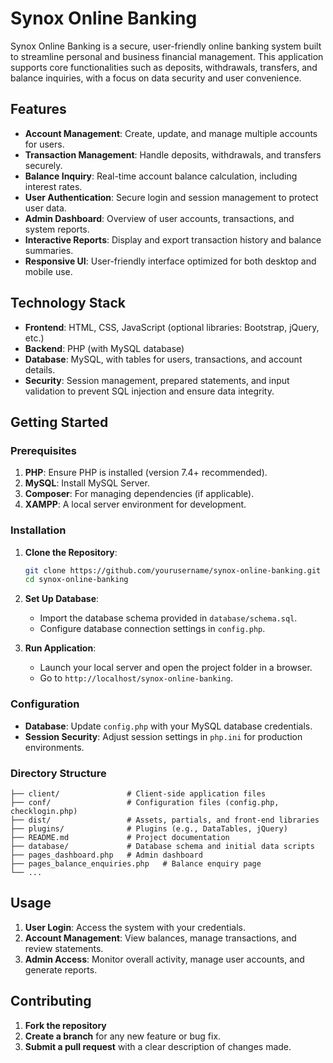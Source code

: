 
# Synox Online Banking

Synox Online Banking is a secure, user-friendly online banking system built to streamline personal and business financial management. This application supports core functionalities such as deposits, withdrawals, transfers, and balance inquiries, with a focus on data security and user convenience.

## Features

- **Account Management**: Create, update, and manage multiple accounts for users.
- **Transaction Management**: Handle deposits, withdrawals, and transfers securely.
- **Balance Inquiry**: Real-time account balance calculation, including interest rates.
- **User Authentication**: Secure login and session management to protect user data.
- **Admin Dashboard**: Overview of user accounts, transactions, and system reports.
- **Interactive Reports**: Display and export transaction history and balance summaries.
- **Responsive UI**: User-friendly interface optimized for both desktop and mobile use.

## Technology Stack

- **Frontend**: HTML, CSS, JavaScript (optional libraries: Bootstrap, jQuery, etc.)
- **Backend**: PHP (with MySQL database)
- **Database**: MySQL, with tables for users, transactions, and account details.
- **Security**: Session management, prepared statements, and input validation to prevent SQL injection and ensure data integrity.

## Getting Started

### Prerequisites

1. **PHP**: Ensure PHP is installed (version 7.4+ recommended).
2. **MySQL**: Install MySQL Server.
3. **Composer**: For managing dependencies (if applicable).
4. **XAMPP**: A local server environment for development.

### Installation

1. **Clone the Repository**:

   ```bash
   git clone https://github.com/yourusername/synox-online-banking.git
   cd synox-online-banking
   ```

2. **Set Up Database**:
   - Import the database schema provided in `database/schema.sql`.
   - Configure database connection settings in `config.php`.

3. **Run Application**:
   - Launch your local server and open the project folder in a browser.
   - Go to `http://localhost/synox-online-banking`.

### Configuration

- **Database**: Update `config.php` with your MySQL database credentials.
- **Session Security**: Adjust session settings in `php.ini` for production environments.

### Directory Structure

```plaintext
├── client/               # Client-side application files
├── conf/                 # Configuration files (config.php, checklogin.php)
├── dist/                 # Assets, partials, and front-end libraries
├── plugins/              # Plugins (e.g., DataTables, jQuery)
├── README.md             # Project documentation
├── database/             # Database schema and initial data scripts
├── pages_dashboard.php   # Admin dashboard
├── pages_balance_enquiries.php   # Balance enquiry page
└── ...
```

## Usage

1. **User Login**: Access the system with your credentials.
2. **Account Management**: View balances, manage transactions, and review statements.
3. **Admin Access**: Monitor overall activity, manage user accounts, and generate reports.

## Contributing

1. **Fork the repository**
2. **Create a branch** for any new feature or bug fix.
3. **Submit a pull request** with a clear description of changes made.

